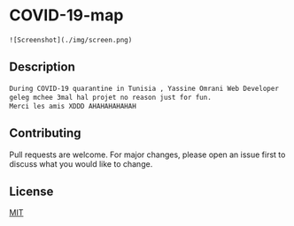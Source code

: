 # COVID-19-map
    ![Screenshot](./img/screen.png)
    
## Description
    During COVID-19 quarantine in Tunisia , Yassine Omrani Web Developer geleg mchee 3mal hal projet no reason just for fun.
    Merci les amis XDDD AHAHAHAHAHAH


## Contributing
Pull requests are welcome. For major changes, please open an issue first to discuss what you would like to change.

## License
[MIT](https://choosealicense.com/licenses/mit/)